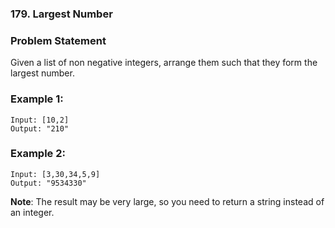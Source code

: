 ### 179. Largest Number


### Problem Statement
Given a list of non negative integers, arrange them such that they form the largest number.

### Example 1:
```
Input: [10,2]
Output: "210"
```

### Example 2:
```
Input: [3,30,34,5,9]
Output: "9534330"
```

**Note**: The result may be very large, so you need to return a string instead of an integer.